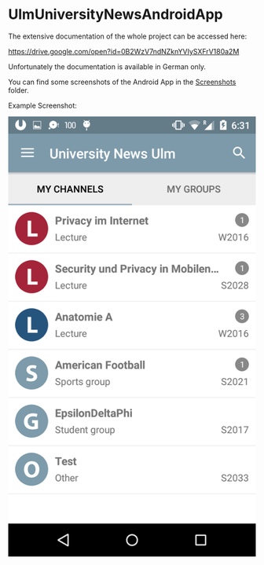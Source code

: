 # UlmUniversityNewsAndroidApp

The extensive documentation of the whole project can be accessed here:

https://drive.google.com/open?id=0B2WzV7ndNZknYVIySXFrV180a2M

Unfortunately the documentation is available in German only.

You can find some screenshots of the Android App in the [Screenshots](Screenshots/) folder.

Example Screenshot:

![Android App Screenshot](Screenshots/Screenshot_2016-10-24-18-31-05.png)
